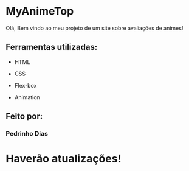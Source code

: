# MyAnimeTop
Olá, Bem vindo ao meu projeto de um site sobre avaliações de animes!

## Ferramentas utilizadas:

* HTML

* CSS

* Flex-box

* Animation


## Feito por:

### Pedrinho Dias

# Haverão atualizações!
